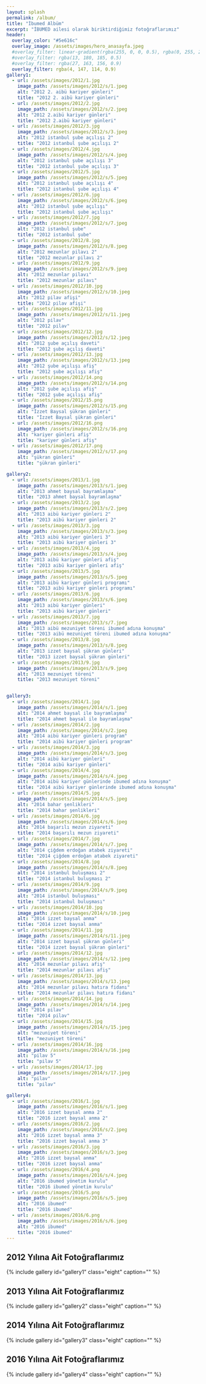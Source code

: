 ```yaml
---
layout: splash
permalink: /album/
title: "İbumed Albüm"
excerpt: "İBUMED ailesi olarak biriktirdiğimiz fotoğraflarımız"
header:
  overlay_color: "#5e616c"
  overlay_image: /assets/images/hero_anasayfa.jpeg
  #overlay_filter: linear-gradient(rgba(255, 0, 0, 0.5), rgba(0, 255, 255, 0.5))
  #overlay_filter: rgba(13, 180, 185, 0.5)
  #overlay_filter: rgba(27, 163, 156, 0.9)
  overlay_filter: rgba(4, 147, 114, 0.9)
gallery1:
  - url: /assets/images/2012/1.jpg
    image_path: /assets/images/2012/s/1.jpeg
    alt: "2012 2. aibü kariyer günleri"
    title: "2012 2. aibü kariyer günleri"
  - url: /assets/images/2012/2.jpg
    image_path: /assets/images/2012/s/2.jpeg
    alt: "2012 2.aibü kariyer günleri"
    title: "2012 2.aibü kariyer günleri"
  - url: /assets/images/2012/3.jpg
    image_path: /assets/images/2012/s/3.jpeg
    alt: "2012 istanbul şube açılışı 2"
    title: "2012 istanbul şube açılışı 2"
  - url: /assets/images/2012/4.jpg
    image_path: /assets/images/2012/s/4.jpeg
    alt: "2012 istanbul şube açılışı 3"
    title: "2012 istanbul şube açılışı 3"
  - url: /assets/images/2012/5.jpg
    image_path: /assets/images/2012/s/5.jpeg
    alt: "2012 istanbul şube açılışı 4"
    title: "2012 istanbul şube açılışı 4"
  - url: /assets/images/2012/6.jpg
    image_path: /assets/images/2012/s/6.jpeg
    alt: "2012 istanbul şube açılışı"
    title: "2012 istanbul şube açılışı"
  - url: /assets/images/2012/7.jpg
    image_path: /assets/images/2012/s/7.jpeg
    alt: "2012 istanbul şube"
    title: "2012 istanbul şube"
  - url: /assets/images/2012/8.jpg
    image_path: /assets/images/2012/s/8.jpeg
    alt: "2012 mezunlar pilavı 2"
    title: "2012 mezunlar pilavı 2"
  - url: /assets/images/2012/9.jpg
    image_path: /assets/images/2012/s/9.jpeg
    alt: "2012 mezunlar pilavı"
    title: "2012 mezunlar pilavı"
  - url: /assets/images/2012/10.jpg
    image_path: /assets/images/2012/s/10.jpeg
    alt: "2012 pilav afişi"
    title: "2012 pilav afişi"
  - url: /assets/images/2012/11.jpg
    image_path: /assets/images/2012/s/11.jpeg
    alt: "2012 pilav"
    title: "2012 pilav"
  - url: /assets/images/2012/12.jpg
    image_path: /assets/images/2012/s/12.jpeg
    alt: "2012 şube açılış daveti"
    title: "2012 şube açılış daveti"
  - url: /assets/images/2012/13.jpg
    image_path: /assets/images/2012/s/13.jpeg
    alt: "2012 şube açılışı afiş"
    title: "2012 şube açılışı afiş"
  - url: /assets/images/2012/14.png
    image_path: /assets/images/2012/s/14.png
    alt: "2012 şube açılışı afiş"
    title: "2012 şube açılışı afiş"
  - url: /assets/images/2012/15.png
    image_path: /assets/images/2012/s/15.png
    alt: "İzzet Baysal şükran günleri"
    title: "İzzet Baysal şükran günleri"
  - url: /assets/images/2012/16.png
    image_path: /assets/images/2012/s/16.png
    alt: "kariyer günleri afiş"
    title: "kariyer günleri afiş"
  - url: /assets/images/2012/17.png
    image_path: /assets/images/2012/s/17.png
    alt: "şükran günleri"
    title: "şükran günleri"

gallery2:
  - url: /assets/images/2013/1.jpg
    image_path: /assets/images/2013/s/1.jpeg
    alt: "2013 ahmet baysal bayramlaşma"
    title: "2013 ahmet baysal bayramlaşma"
  - url: /assets/images/2013/2.jpg
    image_path: /assets/images/2013/s/2.jpeg
    alt: "2013 aibü kariyer günleri 2"
    title: "2013 aibü kariyer günleri 2"
  - url: /assets/images/2013/3.jpg
    image_path: /assets/images/2013/s/3.jpeg
    alt: "2013 aibü kariyer günleri 3"
    title: "2013 aibü kariyer günleri 3"
  - url: /assets/images/2013/4.jpg
    image_path: /assets/images/2013/s/4.jpeg
    alt: "2013 aibü kariyer günleri afiş"
    title: "2013 aibü kariyer günleri afiş"
  - url: /assets/images/2013/5.jpg
    image_path: /assets/images/2013/s/5.jpeg
    alt: "2013 aibü kariyer günleri programı"
    title: "2013 aibü kariyer günleri programı"
  - url: /assets/images/2013/6.jpg
    image_path: /assets/images/2013/s/6.jpeg
    alt: "2013 aibü kariyer günleri"
    title: "2013 aibü kariyer günleri"
  - url: /assets/images/2013/7.jpg
    image_path: /assets/images/2013/s/7.jpeg
    alt: "2013 aibü mezuniyet töreni ibumed adına konuşma"
    title: "2013 aibü mezuniyet töreni ibumed adına konuşma"
  - url: /assets/images/2013/8.jpg
    image_path: /assets/images/2013/s/8.jpeg
    alt: "2013 izzet baysal şükran günleri"
    title: "2013 izzet baysal şükran günleri"
  - url: /assets/images/2013/9.jpg
    image_path: /assets/images/2013/s/9.jpeg
    alt: "2013 mezuniyet töreni"
    title: "2013 mezuniyet töreni"


gallery3:
  - url: /assets/images/2014/1.jpg
    image_path: /assets/images/2014/s/1.jpeg
    alt: "2014 ahmet baysal ile bayramlaşma"
    title: "2014 ahmet baysal ile bayramlaşma"
  - url: /assets/images/2014/2.jpg
    image_path: /assets/images/2014/s/2.jpeg
    alt: "2014 aibü kariyer günleri program"
    title: "2014 aibü kariyer günleri program"
  - url: /assets/images/2014/3.jpg
    image_path: /assets/images/2014/s/3.jpeg
    alt: "2014 aibü kariyer günleri"
    title: "2014 aibü kariyer günleri"
  - url: /assets/images/2014/4.jpg
    image_path: /assets/images/2014/s/4.jpeg
    alt: "2014 aibü kariyer günlerinde ibumed adına konuşma"
    title: "2014 aibü kariyer günlerinde ibumed adına konuşma"
  - url: /assets/images/2014/5.jpg
    image_path: /assets/images/2014/s/5.jpeg
    alt: "2014 bahar şenlikleri"
    title: "2014 bahar şenlikleri"
  - url: /assets/images/2014/6.jpg
    image_path: /assets/images/2014/s/6.jpeg
    alt: "2014 başarılı mezun ziyareti"
    title: "2014 başarılı mezun ziyareti"
  - url: /assets/images/2014/7.jpg
    image_path: /assets/images/2014/s/7.jpeg
    alt: "2014 çiğdem erdoğan atabek ziyareti"
    title: "2014 çiğdem erdoğan atabek ziyareti"
  - url: /assets/images/2014/8.jpg
    image_path: /assets/images/2014/s/8.jpeg
    alt: "2014 istanbul buluşması 2"
    title: "2014 istanbul buluşması 2"
  - url: /assets/images/2014/9.jpg
    image_path: /assets/images/2014/s/9.jpeg
    alt: "2014 istanbul buluşması"
    title: "2014 istanbul buluşması"
  - url: /assets/images/2014/10.jpg
    image_path: /assets/images/2014/s/10.jpeg
    alt: "2014 izzet baysal anma"
    title: "2014 izzet baysal anma"
  - url: /assets/images/2014/11.jpg
    image_path: /assets/images/2014/s/11.jpeg
    alt: "2014 izzet baysal şükran günleri"
    title: "2014 izzet baysal şükran günleri"
  - url: /assets/images/2014/12.jpg
    image_path: /assets/images/2014/s/12.jpeg
    alt: "2014 mezunlar pilavı afiş"
    title: "2014 mezunlar pilavı afiş"
  - url: /assets/images/2014/13.jpg
    image_path: /assets/images/2014/s/13.jpeg
    alt: "2014 mezunlar pilavı hatıra fidanı"
    title: "2014 mezunlar pilavı hatıra fidanı"
  - url: /assets/images/2014/14.jpg
    image_path: /assets/images/2014/s/14.jpeg
    alt: "2014 pilav"
    title: "2014 pilav"
  - url: /assets/images/2014/15.jpg
    image_path: /assets/images/2014/s/15.jpeg
    alt: "mezuniyet töreni"
    title: "mezuniyet töreni"
  - url: /assets/images/2014/16.jpg
    image_path: /assets/images/2014/s/16.jpeg
    alt: "pilav 5"
    title: "pilav 5"
  - url: /assets/images/2014/17.jpg
    image_path: /assets/images/2014/s/17.jpeg
    alt: "pilav"
    title: "pilav"

gallery4:
  - url: /assets/images/2016/1.jpg
    image_path: /assets/images/2016/s/1.jpeg
    alt: "2016 izzet baysal anma 2"
    title: "2016 izzet baysal anma 2"
  - url: /assets/images/2016/2.jpg
    image_path: /assets/images/2016/s/2.jpeg
    alt: "2016 izzet baysal anma 3"
    title: "2016 izzet baysal anma 3"
  - url: /assets/images/2016/3.jpg
    image_path: /assets/images/2016/s/3.jpeg
    alt: "2016 izzet baysal anma"
    title: "2016 izzet baysal anma"
  - url: /assets/images/2016/4.png
    image_path: /assets/images/2016/s/4.jpeg
    alt: "2016 ibumed yönetim kurulu"
    title: "2016 ibumed yönetim kurulu"
  - url: /assets/images/2016/5.png
    image_path: /assets/images/2016/s/5.jpeg
    alt: "2016 ibumed"
    title: "2016 ibumed"
  - url: /assets/images/2016/6.png
    image_path: /assets/images/2016/s/6.jpeg
    alt: "2016 ibumed"
    title: "2016 ibumed"
---
```



## 2012 Yılına Ait Fotoğraflarımız
{% include gallery id="gallery1" class="eight" caption="" %}

## 2013 Yılına Ait Fotoğraflarımız
{% include gallery id="gallery2" class="eight" caption="" %}

## 2014 Yılına Ait Fotoğraflarımız
{% include gallery id="gallery3" class="eight" caption="" %}

## 2016 Yılına Ait Fotoğraflarımız
{% include gallery id="gallery4" class="eight" caption="" %}
